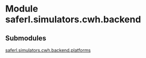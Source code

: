 # Module saferl.simulators.cwh.backend


## Submodules

[saferl.simulators.cwh.backend.platforms](platforms)
